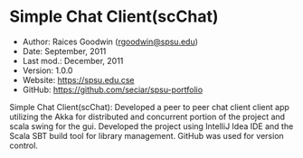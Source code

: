 Simple Chat Client(scChat)
=====================================================

* Author: Raices Goodwin (<rgoodwin@spsu.edu>)
* Date:      September, 2011
* Last mod.: December, 2011
* Version:   1.0.0
* Website:   <https://spsu.edu.cse>
* GitHub:    <https://github.com/seciar/spsu-portfolio>

Simple Chat Client(scChat): Developed a peer to peer chat client client app utilizing the Akka for distributed and concurrent portion
of the project and scala swing for the gui. Developed the project using IntelliJ Idea IDE and the Scala SBT build tool for
library management. GitHub was used for version control.